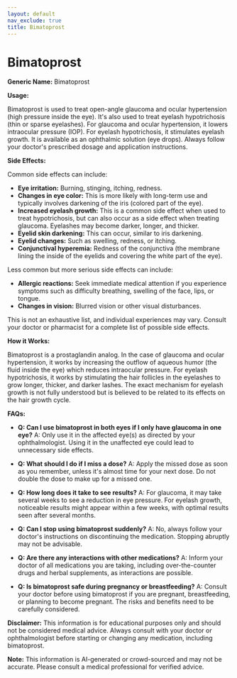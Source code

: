 ```yaml
---
layout: default
nav_exclude: true
title: Bimatoprost
---
```


# Bimatoprost

**Generic Name:** Bimatoprost

**Usage:**

Bimatoprost is used to treat open-angle glaucoma and ocular hypertension (high pressure inside the eye). It's also used to treat eyelash hypotrichosis (thin or sparse eyelashes).  For glaucoma and ocular hypertension, it lowers intraocular pressure (IOP). For eyelash hypotrichosis, it stimulates eyelash growth.  It is available as an ophthalmic solution (eye drops).  Always follow your doctor's prescribed dosage and application instructions.

**Side Effects:**

Common side effects can include:

* **Eye irritation:** Burning, stinging, itching, redness.
* **Changes in eye color:**  This is more likely with long-term use and typically involves darkening of the iris (colored part of the eye).
* **Increased eyelash growth:**  This is a common side effect when used to treat hypotrichosis, but can also occur as a side effect when treating glaucoma.  Eyelashes may become darker, longer, and thicker.
* **Eyelid skin darkening:** This can occur, similar to iris darkening.
* **Eyelid changes:**  Such as swelling, redness, or itching.
* **Conjunctival hyperemia:** Redness of the conjunctiva (the membrane lining the inside of the eyelids and covering the white part of the eye).


Less common but more serious side effects can include:

* **Allergic reactions:**  Seek immediate medical attention if you experience symptoms such as difficulty breathing, swelling of the face, lips, or tongue.
* **Changes in vision:** Blurred vision or other visual disturbances.


This is not an exhaustive list, and individual experiences may vary.  Consult your doctor or pharmacist for a complete list of possible side effects.


**How it Works:**

Bimatoprost is a prostaglandin analog.  In the case of glaucoma and ocular hypertension, it works by increasing the outflow of aqueous humor (the fluid inside the eye) which reduces intraocular pressure.  For eyelash hypotrichosis, it works by stimulating the hair follicles in the eyelashes to grow longer, thicker, and darker lashes. The exact mechanism for eyelash growth is not fully understood but is believed to be related to its effects on the hair growth cycle.


**FAQs:**

* **Q: Can I use bimatoprost in both eyes if I only have glaucoma in one eye?** A:  Only use it in the affected eye(s) as directed by your ophthalmologist.  Using it in the unaffected eye could lead to unnecessary side effects.

* **Q: What should I do if I miss a dose?** A:  Apply the missed dose as soon as you remember, unless it's almost time for your next dose. Do not double the dose to make up for a missed one.

* **Q: How long does it take to see results?** A: For glaucoma, it may take several weeks to see a reduction in eye pressure.  For eyelash growth, noticeable results might appear within a few weeks, with optimal results seen after several months.

* **Q: Can I stop using bimatoprost suddenly?** A:  No, always follow your doctor's instructions on discontinuing the medication.  Stopping abruptly may not be advisable.

* **Q:  Are there any interactions with other medications?** A:  Inform your doctor of all medications you are taking, including over-the-counter drugs and herbal supplements, as interactions are possible.

* **Q: Is bimatoprost safe during pregnancy or breastfeeding?** A:  Consult your doctor before using bimatoprost if you are pregnant, breastfeeding, or planning to become pregnant.  The risks and benefits need to be carefully considered.


**Disclaimer:** This information is for educational purposes only and should not be considered medical advice.  Always consult with your doctor or ophthalmologist before starting or changing any medication, including bimatoprost.


**Note:** This information is AI-generated or crowd-sourced and may not be accurate. Please consult a medical professional for verified advice.